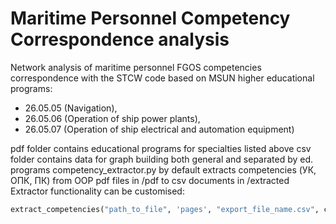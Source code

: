 # Maritime Personnel Competency Correspondence analysis
Network analysis of maritime personnel FGOS competencies correspondence with the STCW code based on MSUN higher educational programs:
- 26.05.05 (Navigation),
- 26.05.06 (Operation of ship power plants),
- 26.05.07 (Operation of ship electrical and automation equipment)

pdf folder contains educational programs for specialties listed above
csv folder contains data for graph building both general and separated by ed. programs
competency_extractor.py by default extracts competencies (УК, ОПК, ПК) from OOP pdf files in /pdf to csv documents in /extracted
Extractor functionality can be customised:

``` python
extract_competencies("path_to_file", 'pages', "export_file_name.csv", column_index=column_number)
```